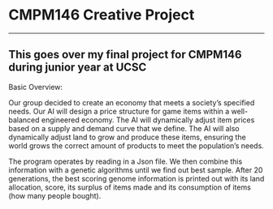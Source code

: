 # CMPM146 Creative Project
----------------------------------------------------------------
This goes over my final project for CMPM146 during junior year at UCSC
----------------------------------------------------------------

Basic Overview: 

Our group decided to create an economy that meets a society’s specified needs. Our AI will design a price structure for game items within a well-balanced engineered economy. The AI will dynamically adjust item prices based on a supply and demand curve that we define. The AI will also dynamically adjust land to grow and produce these items, ensuring the world grows the correct amount of products to meet the population’s needs.

The program operates by reading in a Json file. We then combine this information with a genetic algorithms until we find out best sample. After 20 generations, the best scoring genome information is printed out with its land allocation, score, its surplus of items made and its consumption of items (how many people bought).
